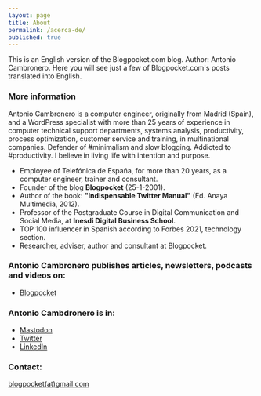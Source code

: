 ```yaml
---
layout: page
title: About
permalink: /acerca-de/
published: true
---
```


This is an English version of the Blogpocket.com blog. Author: Antonio Cambronero. Here you will see just a few of Blogpocket.com's posts translated into English.

### More information

Antonio Cambronero is a computer engineer, originally from Madrid (Spain), and a WordPress specialist with more than 25 years of experience in computer technical support departments, systems analysis, productivity, process optimization, customer service and training, in multinational companies. Defender of #minimalism and slow blogging. Addicted to #productivity. I believe in living life with intention and purpose.

- Employee of Telefónica de España, for more than 20 years, as a computer engineer, trainer and consultant.
- Founder of the blog **Blogpocket** (25-1-2001).
- Author of the book: **"Indispensable Twitter Manual"** (Ed. Anaya Multimedia, 2012).
- Professor of the Postgraduate Course in Digital Communication and Social Media, at **Inesdi Digital Business School**.
- TOP 100 influencer in Spanish according to Forbes 2021, technology section.
- Researcher, adviser, author and consultant at Blogpocket.

### Antonio Cambronero publishes articles, newsletters, podcasts and videos on:

- [Blogpocket](https://www.blogpocket.com)

### Antonio Cambdronero is in:

- [Mastodon](https://federate.social/@blogpocket)
- [Twitter](https://www.twitter.com/blogpocket)
- [LinkedIn](https://www.linkedin.com/in/antoniocambronero/)

### Contact:

[blogpocket(at)gmail.com](mailto:blogpocket@gmail.com)
